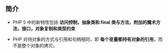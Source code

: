 ## 简介
* PHP 5 中的新特性包括 **访问控制，抽象类和 final 类与方法，附加的魔术方法，接口，对象复制和类型约束**

* PHP 对待对象的方式与引用和句柄相同，即 **每个变量都持有对象的引用**，而不是整个对象的拷贝。

